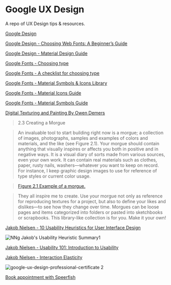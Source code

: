 # Google UX Design

A repo of UX Design tips & resources.

[Google Design](https://design.google/)

[Google Design - Choosing Web Fonts: A Beginner’s Guide](https://design.google/library/choosing-web-fonts-beginners-guide)

[Google Design - Material Design Guide](https://m3.material.io/)

[Google Fonts - Choosing type](https://fonts.google.com/knowledge/choosing_type)

[Google Fonts - A checklist for choosing type](https://fonts.google.com/knowledge/choosing_type/a_checklist_for_choosing_type)

[Google Fonts - Material Symbols & Icons Library](https://fonts.google.com/icons)

[Google Fonts - Material Icons Guide](https://developers.google.com/fonts/docs/material_icons)

[Google Fonts - Material Symbols Guide](https://developers.google.com/fonts/docs/material_symbols)

[Digital Texturing and Painting By Owen Demers](https://www.peachpit.com/store/digital-texturing-and-painting-9780735709188?w_ptgrevartcl=Reference+Materials%2c+Textures%2c+and+Practical+Stuff+for+3D+Animation_24823)

>2.3 Creating a Morgue

>An invaluable tool to start building right now is a morgue; a collection of images, photographs, samples and examples of colors and materials, and the like (see Figure 2.1). Your morgue should contain anything that visually inspires or affects you both in positive and in negative ways. It is a visual diary of sorts made from various sources, even your own work. It can contain real materials such as clothes, paper, rusty nails, washers—whatever you want to keep on record. For instance, I keep graphic design images to use for reference of type styles or current color usage.

>[Figure 2.1 Example of a morgue.](https://ptgmedia.pearsoncmg.com/images/chap2_0735709181/elementLinks/02fig01.gif)

>They all inspire me to create. Use your morgue not only as reference for reproducing textures for a project, but also to define your likes and dislikes—to see how they change over time. Morgues can be loose pages and items categorized into folders or pasted into sketchbooks or scrapbooks. This library-like collection is for you. Make it your own!

[Jakob Nielsen - 10 Usability Heuristics for User Interface Design](https://www.nngroup.com/articles/ten-usability-heuristics/)

![NNg Jakob's Usability Heuristic Summary1](https://github.com/user-attachments/assets/46cbd196-c912-4129-b23e-d834a77d212b)

[Jakob Nielsen - Usability 101: Introduction to Usability](https://www.nngroup.com/articles/usability-101-introduction-to-usability/)

[Jakob Nielsen - Interaction Elasticity](https://www.nngroup.com/articles/interaction-elasticity/)

![google-ux-design-professional-certificate 2](https://github.com/user-attachments/assets/860847e6-4594-4f15-a473-3e9b10b21076)

[Book appointment with Speerfish](https://speerfish-denver.square.site/s/appointments)
